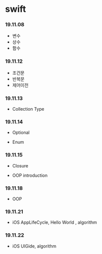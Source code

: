 # swift

### 19.11.08

- 변수
- 상수 
- 함수


### 19.11.12

- 조건문
- 반복문
- 제어이전

### 19.11.13

- Collection Type


### 19.11.14

- Optional

- Enum

### 19.11.15

- Closure

- OOP introduction 

### 19.11.18

- OOP

### 19.11.21

- iOS AppLifeCycle, Hello World , algorithm

### 19.11.22

- iOS UIGide, algorithm 
